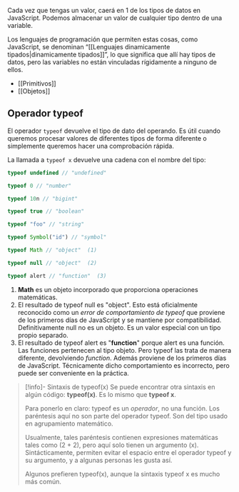 Cada vez que tengas un valor, caerá en 1 de los tipos de datos en JavaScript. Podemos almacenar un valor de cualquier tipo dentro de una variable.

Los lenguajes de programación que permiten estas cosas, como JavaScript, se denominan “[[Lenguajes dinamicamente tipados|dinamicamente tipados]]”, lo que significa que allí hay tipos de datos, pero las variables no están vinculadas rígidamente a ninguno de ellos.

- [[Primitivos]]
- [[Objetos]]

## Operador typeof

El operador `typeof` devuelve el tipo de dato del operando. Es útil cuando queremos procesar valores de diferentes tipos de forma diferente o simplemente queremos hacer una comprobación rápida.

La llamada a `typeof x` devuelve una cadena con el nombre del tipo:

```js
typeof undefined // "undefined"

typeof 0 // "number"

typeof 10n // "bigint"

typeof true // "boolean"

typeof "foo" // "string"

typeof Symbol("id") // "symbol"

typeof Math // "object"  (1)

typeof null // "object"  (2)

typeof alert // "function"  (3)
```

1. **Math** es un objeto incorporado que proporciona operaciones matemáticas.
2. El resultado de typeof null es "object". Esto está oficialmente reconocido como un _error de comportamiento de typeof_ que proviene de los primeros días de JavaScript y se mantiene por compatibilidad. Definitivamente null no es un objeto. Es un valor especial con un tipo propio separado.
3. El resultado de typeof alert es "**function**" porque alert es una función. Las funciones pertenecen al tipo objeto. Pero typeof las trata de manera diferente, devolviendo _function_. Además proviene de los primeros días de JavaScript. Técnicamente dicho comportamiento es incorrecto, pero puede ser conveniente en la práctica.

> [!info]- Sintaxis de typeof(x)
> Se puede encontrar otra sintaxis en algún código: **typeof(x)**. Es lo mismo que **typeof x**.
> 
> Para ponerlo en claro: typeof es un _operador_, no una función. Los paréntesis aquí no son parte del operador typeof. Son del tipo usado en agrupamiento matemático.
> 
> Usualmente, tales paréntesis contienen expresiones matemáticas tales como (2 + 2), pero aquí solo tienen un argumento (x). Sintácticamente, permiten evitar el espacio entre el operador typeof y su argumento, y a algunas personas les gusta así. 
> 
> Algunos prefieren typeof(x), aunque la sintaxis typeof x es mucho más común. 